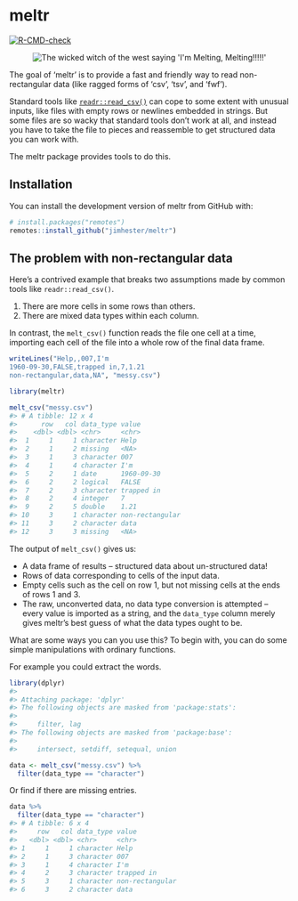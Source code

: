 
<!-- README.md is generated from README.Rmd. Please edit that file -->

# meltr

<!-- badges: start -->

[![R-CMD-check](https://github.com/jimhester/meltr/workflows/R-CMD-check/badge.svg)](https://github.com/jimhester/meltr/actions)
<!-- badges: end -->

<p align="center">
<img src="https://nacnudus.github.io/duncangarmonsway/posts/2018-12-29-meltcsv/im_melting_wicked_witch_of_the_west.jpg" alt="The wicked witch of the west saying 'I'm Melting, Melting!!!!!'">
</p>

The goal of ‘meltr’ is to provide a fast and friendly way to read
non-rectangular data (like ragged forms of ‘csv’, ‘tsv’, and ‘fwf’).

Standard tools like
[`readr::read_csv()`](https://readr.tidyverse.org/reference/read_delim.html)
can cope to some extent with unusual inputs, like files with empty rows
or newlines embedded in strings. But some files are so wacky that
standard tools don’t work at all, and instead you have to take the file
to pieces and reassemble to get structured data you can work with.

The meltr package provides tools to do this.

## Installation

You can install the development version of meltr from GitHub with:

``` r
# install.packages("remotes")
remotes::install_github("jimhester/meltr")
```

## The problem with non-rectangular data

Here’s a contrived example that breaks two assumptions made by common
tools like `readr::read_csv()`.

1.  There are more cells in some rows than others.
2.  There are mixed data types within each column.

In contrast, the `melt_csv()` function reads the file one cell at a
time, importing each cell of the file into a whole row of the final data
frame.

``` r
writeLines("Help,,007,I'm
1960-09-30,FALSE,trapped in,7,1.21
non-rectangular,data,NA", "messy.csv")

library(meltr)

melt_csv("messy.csv")
#> # A tibble: 12 x 4
#>      row   col data_type value          
#>    <dbl> <dbl> <chr>     <chr>          
#>  1     1     1 character Help           
#>  2     1     2 missing   <NA>           
#>  3     1     3 character 007            
#>  4     1     4 character I'm            
#>  5     2     1 date      1960-09-30     
#>  6     2     2 logical   FALSE          
#>  7     2     3 character trapped in     
#>  8     2     4 integer   7              
#>  9     2     5 double    1.21           
#> 10     3     1 character non-rectangular
#> 11     3     2 character data           
#> 12     3     3 missing   <NA>
```

The output of `melt_csv()` gives us:

-   A data frame of results – structured data about un-structured data!
-   Rows of data corresponding to cells of the input data.
-   Empty cells such as the cell on row 1, but not missing cells at the
    ends of rows 1 and 3.
-   The raw, unconverted data, no data type conversion is attempted –
    every value is imported as a string, and the `data_type` column
    merely gives meltr’s best guess of what the data types ought to be.

What are some ways you can you use this? To begin with, you can do some
simple manipulations with ordinary functions.

For example you could extract the words.

``` r
library(dplyr)
#> 
#> Attaching package: 'dplyr'
#> The following objects are masked from 'package:stats':
#> 
#>     filter, lag
#> The following objects are masked from 'package:base':
#> 
#>     intersect, setdiff, setequal, union

data <- melt_csv("messy.csv") %>%
  filter(data_type == "character")
```

Or find if there are missing entries.

``` r
data %>%
  filter(data_type == "character")
#> # A tibble: 6 x 4
#>     row   col data_type value          
#>   <dbl> <dbl> <chr>     <chr>          
#> 1     1     1 character Help           
#> 2     1     3 character 007            
#> 3     1     4 character I'm            
#> 4     2     3 character trapped in     
#> 5     3     1 character non-rectangular
#> 6     3     2 character data
```
